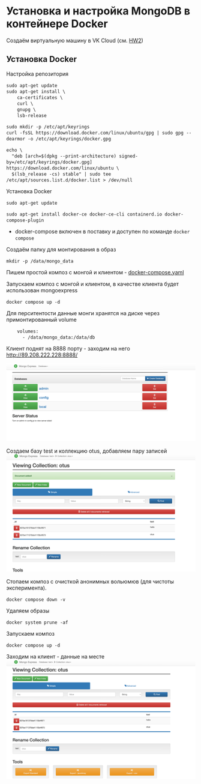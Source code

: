 # Установка и настройка MongoDB в контейнере Docker

Создаём виртуальную машину в VK Cloud (см. [HW2](https://github.com/qDes/mongodb/blob/master/hw2/HW2.md#%D1%80%D0%B0%D0%B1%D0%BE%D1%82%D0%B0-%D1%81-mongodb-%D0%B2-%D0%B2%D0%BC))

## Установка Docker

Настройка репозитория
```commandline
sudo apt-get update
sudo apt-get install \
    ca-certificates \
    curl \
    gnupg \
    lsb-release
```

```commandline
sudo mkdir -p /etc/apt/keyrings
curl -fsSL https://download.docker.com/linux/ubuntu/gpg | sudo gpg --dearmor -o /etc/apt/keyrings/docker.gpg
```

```commandline
echo \
  "deb [arch=$(dpkg --print-architecture) signed-by=/etc/apt/keyrings/docker.gpg] https://download.docker.com/linux/ubuntu \
  $(lsb_release -cs) stable" | sudo tee /etc/apt/sources.list.d/docker.list > /dev/null
```

Установка Docker

```commandline
sudo apt-get update
```

```commandline
sudo apt-get install docker-ce docker-ce-cli containerd.io docker-compose-plugin
```
* docker-compose включен в поставку и доступен по команде `docker compose`

Создаём папку для монтирования в образ
```commandline
mkdir -p /data/mongo_data
```

Пишем простой композ с монгой и клиентом -
[docker-compose.yaml](docker-compose.yaml)


Запускаем композ c монгой и клиентом, в качестве клиента будет использован mongoexpress
```commandline
docker compose up -d
```
Для перситентости данные монги хранятся на диске через примонтированный volume
```
    volumes:
      - /data/mongo_data:/data/db
```

Клиент поднят на 8888 порту - заходим на него http://89.208.222.228:8888/

![client](client1.png "client1")

Создаем базу test и коллекцию otus, добавляем пару записей
![client](client2.png "client2")

Стопаем композ с очисткой анонимных вольюмюв (для чистоты эксперимента).
```commandline
docker compose down -v
```
Удаляем образы
```commandline
docker system prune -af
```
Запускаем композ
```commandline
docker compose up -d
```
Заходим на клиент - данные на месте
![client](client3.png "client3")
